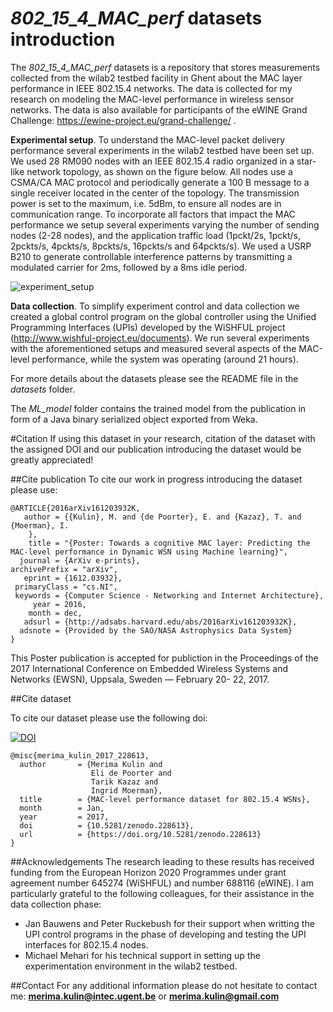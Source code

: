 # *802_15_4_MAC_perf* datasets introduction

The *802_15_4_MAC_perf* datasets is a repository that stores measurements collected from the wilab2 testbed facility in Ghent about the MAC layer performance in IEEE 802.15.4 networks. The data is collected for my research on modeling the MAC-level performance in wireless sensor networks.
The data is also available for participants of the eWINE Grand Challenge: https://ewine-project.eu/grand-challenge/ .


**Experimental setup**.
To  understand  the  MAC-level packet delivery  performance several experiments in the wilab2 testbed have been set up.
We used 28 RM090 nodes with an IEEE 802.15.4 radio organized in a star-like network topology, as shown on the figure below. All nodes use a CSMA/CA MAC protocol and periodically generate a 100 B message to a single receiver located in the center of the topology. The transmission power  is  set  to  the  maximum, i.e. 5dBm,  to  ensure all nodes are in communication range.  To incorporate all factors that impact the MAC performance we setup several experiments varying the number of sending nodes (2-28 nodes), and the application traffic load (1pckt/2s, 1pckt/s, 2pckts/s, 4pckts/s, 8pckts/s, 16pckts/s and 64pckts/s).
We used a USRP B210 to generate controllable interference patterns by transmitting a modulated carrier for 2ms, followed by a 8ms idle period.

![experiment_setup](https://cloud.githubusercontent.com/assets/7999611/21597995/51e8ae4a-d154-11e6-8984-554d0109b8b1.png)

**Data collection**.
To simplify experiment control and data collection we created a global control program on the global controller using the Unified Programming Interfaces (UPIs) developed by the WiSHFUL project (http://www.wishful-project.eu/documents). We  run  several  experiments  with  the  aforementioned setups and measured several aspects of the MAC-level
performance, while the system was operating (around 21 hours).

For more details about the datasets please see the README file in the *datasets* folder. 

The *ML_model* folder contains the trained model from the publication in form of a Java binary serialized object exported from Weka.

#Citation
If using this dataset in your research, citation of the dataset with the assigned DOI and our publication introducing the dataset would be greatly appreciated! 

##Cite publication
To cite our work in progress introducing the dataset please use:

```
@ARTICLE{2016arXiv161203932K,
   author = {{Kulin}, M. and {de Poorter}, E. and {Kazaz}, T. and {Moerman}, I.
	},
    title = "{Poster: Towards a cognitive MAC layer: Predicting the MAC-level performance in Dynamic WSN using Machine learning}",
  journal = {ArXiv e-prints},
archivePrefix = "arXiv",
   eprint = {1612.03932},
 primaryClass = "cs.NI",
 keywords = {Computer Science - Networking and Internet Architecture},
     year = 2016,
    month = dec,
   adsurl = {http://adsabs.harvard.edu/abs/2016arXiv161203932K},
  adsnote = {Provided by the SAO/NASA Astrophysics Data System}
}
```
This Poster publication is accepted for publiction in the Proceedings of the 2017 International Conference on Embedded Wireless Systems and Networks (EWSN), Uppsala, Sweden — February  20- 22, 2017.

##Cite dataset

To cite our dataset please use the following doi: 

[![DOI](https://zenodo.org/badge/DOI/10.5281/zenodo.228613.svg)](https://doi.org/10.5281/zenodo.228613)


```
@misc{merima_kulin_2017_228613,
  author       = {Merima Kulin and
                  Eli de Poorter and
                  Tarik Kazaz and
                  Ingrid Moerman},
  title        = {MAC-level performance dataset for 802.15.4 WSNs},
  month        = Jan,
  year         = 2017,
  doi          = {10.5281/zenodo.228613},
  url          = {https://doi.org/10.5281/zenodo.228613}
}

```

##Acknowledgements
The research leading to these results has received funding from the European Horizon 2020 Programmes under grant agreement number 645274 (WiSHFUL) and number 688116 (eWINE).
I am particularly grateful to the following colleagues, for their assistance in the data collection phase:
* Jan Bauwens and Peter Ruckebush for their support when writting the UPI control programs in the phase of developing and testing the UPI interfaces for 802.15.4 nodes.
* Michael Mehari for his technical support in setting up the experimentation environment in the wilab2 testbed.

##Contact
For any additional information please do not hesitate to contact me:
**merima.kulin@intec.ugent.be** or **merima.kulin@gmail.com**
